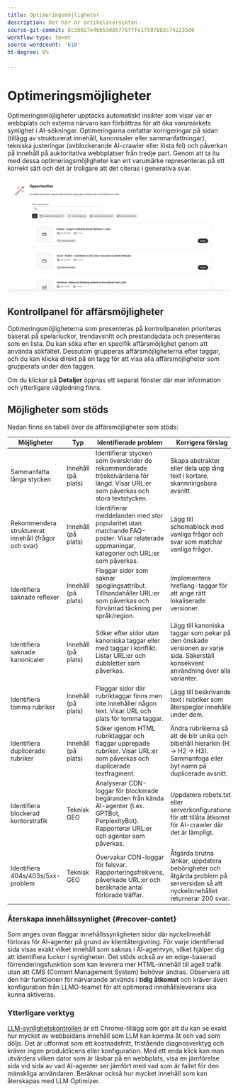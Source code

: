 ```yaml
---
title: Optimeringsmöjligheter
description: Det här är artikelöversikten.
source-git-commit: 8c38027e46b53d85776fffe17597883c742235d6
workflow-type: tm+mt
source-wordcount: '610'
ht-degree: 0%

---
```



# Optimeringsmöjligheter

Optimeringsmöjligheter upptäcks automatiskt insikter som visar var er webbplats och externa närvaro kan förbättras för att öka varumärkets synlighet i AI-sökningar. Optimeringarna omfattar korrigeringar på sidan (tillägg av strukturerat innehåll, kanonisaler eller sammanfattningar), tekniska justeringar (avblockerande AI-crawler eller lösta fel) och påverkan på innehåll på auktoritativa webbplatser från tredje part. Genom att ta itu med dessa optimeringsmöjligheter kan ert varumärke representeras på ett korrekt sätt och det är troligare att det citeras i generativa svar.

![Optimeringsmöjligheter](/help/dashboards/assets/oport.png)

## Kontrollpanel för affärsmöjligheter

Optimeringsmöjligheterna som presenteras på kontrollpanelen prioriteras baserat på spelarluckor, trendavsnitt och prestandadata och presenteras som en lista. Du kan söka efter en specifik affärsmöjlighet genom att använda sökfältet. Dessutom grupperas affärsmöjligheterna efter taggar, och du kan klicka direkt på en tagg för att visa alla affärsmöjligheter som grupperats under den taggen.

Om du klickar på **Detaljer** öppnas ett separat fönster där mer information och ytterligare vägledning finns.

## Möjligheter som stöds

Nedan finns en tabell över de affärsmöjligheter som stöds:

| Möjligheter | Typ | Identifierade problem | Korrigera förslag |
|---------|----------|----------|----------|
| Sammanfatta långa stycken | Innehåll (på plats) | Identifierar stycken som överskrider de rekommenderade tröskelvärdena för längd. Visar URL:er som påverkas och stora textstycken. | Skapa abstrakter eller dela upp lång text i kortare, skannningsbara avsnitt. |
| Rekommendera strukturerat innehåll (frågor och svar) | Innehåll (på plats) | Identifierar meddelanden med stor popularitet utan matchande FAQ-poster. Visar relaterade uppmaningar, kategorier och URL:er som påverkas. | Lägg till schemablock med vanliga frågor och svar som matchar vanliga frågor. |
| Identifiera saknade reflexer | Innehåll (på plats) | Flaggar sidor som saknar speglingsattribut. Tillhandahåller URL:er som påverkas och förväntad täckning per språk/region. | Implementera hreflang-taggar för att ange rätt lokaliserade versioner. |
| Identifiera saknade kanonicaler | Innehåll (på plats) | Söker efter sidor utan kanoniska taggar eller med taggar i konflikt. Listar URL:er och dubbletter som påverkas. | Lägg till kanoniska taggar som pekar på den önskade versionen av varje sida. Säkerställ konsekvent användning över alla varianter. |
| Identifiera tomma rubriker | Innehåll (på plats) | Flaggar sidor där rubriktaggar finns men inte innehåller någon text. Visar URL och plats för tomma taggar. | Lägg till beskrivande text i rubriker som återspeglar innehållet under dem. |
| Identifiera duplicerade rubriker | Innehåll (på plats) | Söker igenom HTML rubriktaggar och flaggar upprepade rubriker. Visar URL:er som påverkas och duplicerade textfragment. | Ändra rubrikerna så att de blir unika och bibehåll hierarkin (H1 → H2 → H3). Sammanfoga eller byt namn på duplicerade avsnitt. |
| Identifiera blockerad kontorstrafik | Teknisk GEO | Analyserar CDN-loggar för blockerade begäranden från kända AI-agenter (t.ex. GPTBot, PerplexityBot). Rapporterar URL:er och agenter som påverkas. | Uppdatera robots.txt eller serverkonfigurationer för att tillåta åtkomst för AI-crawler där det är lämpligt. |
| Identifiera 404s/403s/5xx-problem | Teknisk GEO | Övervakar CDN-loggar för felsvar. Rapporteringsfrekvens, påverkade URL:er och beräknade antal förlorade träffar. | Åtgärda brutna länkar, uppdatera behörigheter och åtgärda problem på serversidan så att nyckelinnehållet returnerar 200 svar. |

### Återskapa innehållssynlighet {#recover-contet}

Som anges ovan flaggar innehållssynligheten sidor där nyckelinnehåll förloras för AI-agenter på grund av klientåtergivning. För varje identifierad sida visas exakt vilket innehåll som saknas i AI-agentvyn, vilket hjälper dig att identifiera luckor i synligheten. Det stöds också av en edge-baserad förrenderingsfunktion som kan leverera mer HTML-innehåll till agell trafik utan att CMS (Content Management System) behöver ändras. Observera att den här funktionen för närvarande används i **tidig åtkomst** och kräver även konfiguration från LLMO-teamet för att optimerad innehållsleverans ska kunna aktiveras.

### Ytterligare verktyg

[LLM-synlighetskontrollen](https://chromewebstore.google.com/detail/is-your-webpage-citable/jbjngahjjdgonbeinjlepfamjdmdcbcc) är ett Chrome-tillägg som gör att du kan se exakt hur mycket av webbsidans innehåll som LLM kan komma åt och vad som döljs. Det är utformat som ett kostnadsfritt, fristående diagnosverktyg och kräver ingen produktlicens eller konfiguration. Med ett enda klick kan man utvärdera vilken dator som är läsbar på en webbplats, visa en jämförelse sida vid sida av vad AI-agenter ser jämfört med vad som är fallet för den mänskliga användaren. Beräknar också hur mycket innehåll som kan återskapas med LLM Optimizer.

